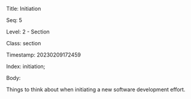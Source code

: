 Title:  Initiation

Seq:    5

Level:  2 - Section

Class:  section

Timestamp: 20230209172459

Index:  initiation; 

Body:

Things to think about when initiating a new software development effort.

